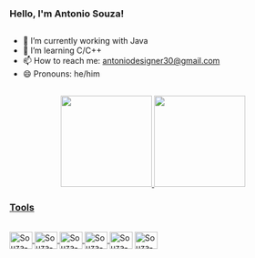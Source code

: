 ### Hello, I'm Antonio Souza!
##
- 🔭 I’m currently working with Java
- 🌱 I’m learning C/C++
- 📫 How to reach me: antoniodesigner30@gmail.com
- 😄 Pronouns: he/him
##
<div align="center">
  <a href="https://github.com/ant0niosouza">
  <img height="160em" src="https://github-readme-stats.vercel.app/api?username=ant0niosouza&show_icons=true&theme=jolly&layout=default&border_radius=30&include_all_commits=true&count_private=true"/>
  <img height="160em" src="https://github-readme-stats.vercel.app/api/top-langs/?username=ant0niosouza&border_radius=30&layout=default&langs_count=7&theme=jolly"/>
</div>

<h3>Tools</h3>

<div style="display: inline_block"><br>
  <img align="center" alt="Souza-Java" height="30" width="40" src="https://cdn.jsdelivr.net/gh/devicons/devicon/icons/java/java-original.svg">
  <img align="center" alt="Souza-Python" height="30" width="40" src="https://cdn.jsdelivr.net/gh/devicons/devicon/icons/python/python-original.svg">
  <img align="center" alt="Souza-Kotlin" height="30" width="40" src="https://cdn.jsdelivr.net/gh/devicons/devicon/icons/kotlin/kotlin-original.svg">
  <img align="center" alt="Souza-mySQL" height="30" width="40" src="https://cdn.jsdelivr.net/gh/devicons/devicon/icons/mysql/mysql-original.svg">
  <a href="https://www.instagram.com/equipexmachine.brasil/"><img align="center" alt="Souza-FIRST" height="30" width="40" src="https://www.firstinspires.org/sites/all/themes/first/assets/images/FIRST_logo.png"></a>
  <img align="center" alt="Souza-ubuntu" height="30" width="40" src="https://cdn.jsdelivr.net/gh/devicons/devicon/icons/ubuntu/ubuntu-plain.svg">
</div>
